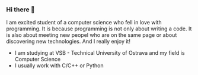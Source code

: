 ### Hi there 👋

I am excited student of a computer science who fell in love with programming. It is because programming is not only about writing a code. It is also about meeting new peopel who are on the same page or about discovering new technologies. And I really enjoy it!

- I am studying at VSB - Technical University of Ostrava and my field is Computer Science
- I usually work with C/C++ or Python
